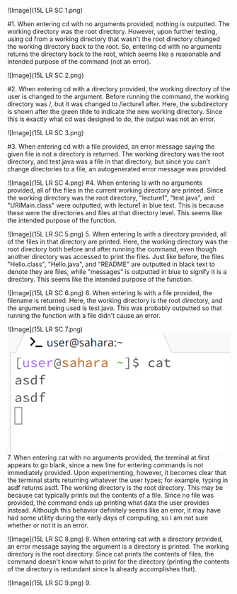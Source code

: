 
![Image](15L LR SC 1.png)

#1. When entering cd with no arguments provided, nothing is outputted. The working directory was the root directory. However, upon further testing, using cd from a working directory that wasn't the root directory changed the working directory back to the root. So, entering cd with no arguments returns the directory back to the root, which seems like a reasonable and intended purpose of the command (not an error).

![Image](15L LR SC 2.png)

#2. When entering cd with a directory provided, the working directory of the user is changed to the argument. Before running the command, the working directory was /, but it was changed to /lecture1 after. Here, the subdirectory is shown after the green tilde to indicate the new working directory. Since this is exactly what cd was designed to do, the output was not an error.

![Image](15L LR SC 3.png)

#3. When entering cd with a file provided, an error message saying the given file is not a directory is returned. The working directory was the root directory, and test.java was a file in that directory, but since you can't change directories to a file, an autogenerated error message was provided.

![Image](15L LR SC 4.png)
#4. When entering ls with no arguments provided, all of the files in the current working directory are printed. Since the working directory was the root directory, "lecture1", "test.java", and "URIMain.class" were outputted, with lecture1 in blue text. This is because these were the directories and files at that directory level. This seems like the intended purpose of the function.

![Image](15L LR SC 5.png)
5. When entering ls with a directory provided, all of the files in that directory are printed. Here, the working directory was the root directory both before and after running the command, even though another directory was accessed to print the files. Just like before, the files "Hello.class", "Hello.java", and "README" are outputted in black text to denote they are files, while "messages" is outputted in blue to signify it is a directory. This seems like the intended purpose of the function. 

![Image](15L LR SC 6.png)
6. When entering ls with a file provided, the filename is returned. Here, the working directory is the root directory, and the argument being used is test.java. This was probably outputted so that running the function with a file didn't cause an error. 

![Image](15L LR SC 7.png) ![Image](image.png)
7. When entering cat with no arguments provided, the terminal at first appears to go blank, since a new line for entering commands is not immediately provided. Upon experimenting, however, it becomes clear that the terminal starts returning whatever the user types; for example, typing in asdf returns asdf. The working directory is the root directory. This may be because cat typically prints out the contents of a file. Since no file was provided, the command ends up printing what data the user provides instead. Although this behavior definitely seems like an error, it may have had some utility during the early days of computing, so I am not sure whether or not it is an error. 

![Image](15L LR SC 8.png)
8. When entering cat with a directory provided, an error message saying the argument is a directory is printed. The working directory is the root directory. Since cat prints the contents of files, the command doesn't know what to print for the directory (printing the contents of the directory is redundant since ls already accomplishes that). 

![Image](15L LR SC 9.png)
9.

